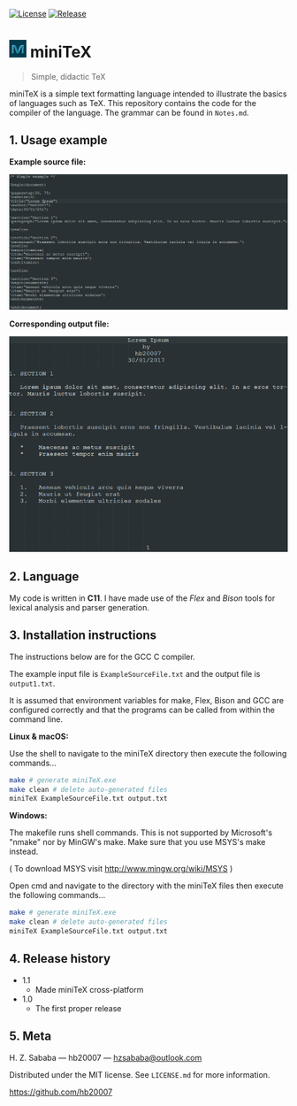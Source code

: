 [![License](https://img.shields.io/badge/license-MIT-blue.svg)](https://github.com/hb20007/cpp-programs/blob/master/LICENSE.md)
[![Release](https://img.shields.io/github/release/hb20007/miniTeX.svg)](https://github.com/hb20007/miniTeX/releases/latest)

# ![](Resources/miniTeXicon.png) miniTeX

> Simple, didactic TeX

miniTeX is a simple text formatting language intended to illustrate the basics of languages such as TeX. This repository contains the code for the compiler of the language. The grammar can be found in `Notes.md`.


## 1. Usage example

**Example source file:**

![](Examples/ExampleSourceScreenshot.png)

**Corresponding output file:**

![](Examples/ExampleOutputScreenshot.png)

## 2. Language

My code is written in **C11**. I have made use of the _Flex_ and _Bison_ tools for lexical analysis and parser generation.

## 3. Installation instructions

The instructions below are for the GCC C compiler.
	  
The example input file is `ExampleSourceFile.txt` and the output file is `output1.txt`.

It is assumed that environment variables for make, Flex, Bison and GCC are configured correctly and that the programs can be called from within the command line.

**Linux & macOS:**

Use the shell to navigate to the miniTeX directory then execute the following commands...

```sh
make # generate miniTeX.exe
make clean # delete auto-generated files
miniTeX ExampleSourceFile.txt output.txt
```

**Windows:**

The makefile runs shell commands. This is not supported by Microsoft's "nmake" nor by MinGW's make. Make sure that you use MSYS's make instead.

( To download MSYS visit http://www.mingw.org/wiki/MSYS )

Open cmd and navigate to the directory with the miniTeX files then execute the following commands...

```sh
make # generate miniTeX.exe
make clean # delete auto-generated files
miniTeX ExampleSourceFile.txt output.txt
```

## 4. Release history

* 1.1
    * Made miniTeX cross-platform
* 1.0
    * The first proper release

## 5. Meta

H. Z. Sababa &mdash; hb20007 &mdash; hzsababa@outlook.com

Distributed under the MIT license. See `LICENSE.md` for more information.

https://github.com/hb20007